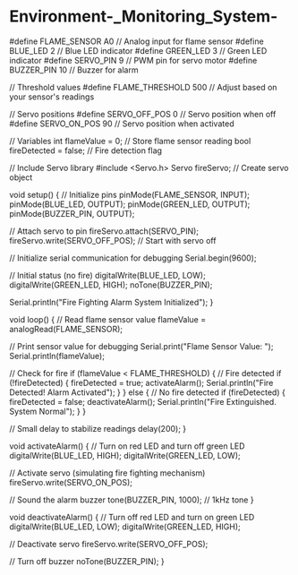 # Environment-_Monitoring_System-
#define FLAME_SENSOR A0    // Analog input for flame sensor
#define BLUE_LED 2         // Blue LED indicator
#define GREEN_LED 3        // Green LED indicator
#define SERVO_PIN 9        // PWM pin for servo motor
#define BUZZER_PIN 10      // Buzzer for alarm

// Threshold values
#define FLAME_THRESHOLD 500 // Adjust based on your sensor's readings

// Servo positions
#define SERVO_OFF_POS 0    // Servo position when off
#define SERVO_ON_POS 90    // Servo position when activated

// Variables
int flameValue = 0;        // Store flame sensor reading
bool fireDetected = false; // Fire detection flag

// Include Servo library
#include <Servo.h>
Servo fireServo;           // Create servo object

void setup() {
  // Initialize pins
  pinMode(FLAME_SENSOR, INPUT);
  pinMode(BLUE_LED, OUTPUT);
  pinMode(GREEN_LED, OUTPUT);
  pinMode(BUZZER_PIN, OUTPUT);
  
  // Attach servo to pin
  fireServo.attach(SERVO_PIN);
  fireServo.write(SERVO_OFF_POS); // Start with servo off
  
  // Initialize serial communication for debugging
  Serial.begin(9600);
  
  // Initial status (no fire)
  digitalWrite(BLUE_LED, LOW);
  digitalWrite(GREEN_LED, HIGH);
  noTone(BUZZER_PIN);
  
  Serial.println("Fire Fighting Alarm System Initialized");
}

void loop() {
  // Read flame sensor value
  flameValue = analogRead(FLAME_SENSOR);
  
  // Print sensor value for debugging
  Serial.print("Flame Sensor Value: ");
  Serial.println(flameValue);
  
  // Check for fire
  if (flameValue < FLAME_THRESHOLD) {
    // Fire detected
    if (!fireDetected) {
      fireDetected = true;
      activateAlarm();
      Serial.println("Fire Detected! Alarm Activated");
    }
  } else {
    // No fire detected
    if (fireDetected) {
      fireDetected = false;
      deactivateAlarm();
      Serial.println("Fire Extinguished. System Normal");
    }
  }
  
  // Small delay to stabilize readings
  delay(200);
}

void activateAlarm() {
  // Turn on red LED and turn off green LED
  digitalWrite(BLUE_LED, HIGH);
  digitalWrite(GREEN_LED, LOW);
  
  // Activate servo (simulating fire fighting mechanism)
  fireServo.write(SERVO_ON_POS);
  
  // Sound the alarm buzzer
  tone(BUZZER_PIN, 1000); // 1kHz tone
}

void deactivateAlarm() {
  // Turn off red LED and turn on green LED
  digitalWrite(BLUE_LED, LOW);
  digitalWrite(GREEN_LED, HIGH);
  
  // Deactivate servo
  fireServo.write(SERVO_OFF_POS);
  
  // Turn off buzzer
  noTone(BUZZER_PIN);
}

